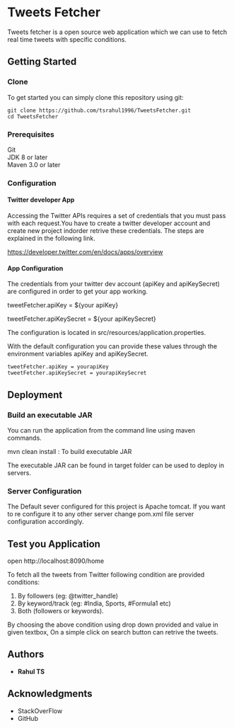 # Tweets Fetcher

Tweets fetcher is a open source web application which we can use to fetch real time tweets with specific conditions.

## Getting Started

### Clone

To get started you can simply clone this repository using git:

```
git clone https://github.com/tsrahul1996/TweetsFetcher.git
cd TweetsFetcher

```


### Prerequisites

Git  
JDK 8 or later  
Maven 3.0 or later  



### Configuration

#### Twitter developer App
Accessing the Twitter APIs requires a set of credentials that you must pass with each request.You have to create a twitter developer account and create new project indorder retrive these credentials. The steps are explained in the following link.

https://developer.twitter.com/en/docs/apps/overview

#### App Configuration

The credentials from your twitter dev account (apiKey and apiKeySecret) are configured in order to get your app working.  

tweetFetcher.apiKey = ${your apiKey}  

tweetFetcher.apiKeySecret =  ${your apiKeySecret}

The configuration is located in src/resources/application.properties.  

With the default configuration you can provide these values through the environment variables apiKey and apiKeySecret.  

```
tweetFetcher.apiKey = yourapiKey
tweetFetcher.apiKeySecret = yourapiKeySecret
```

## Deployment


### Build an executable JAR
You can run the application from the command line using maven commands.  

mvn clean install : To build executable JAR  

The  executable JAR can be found in target folder can be used to deploy in servers.  

### Server Configuration

The Default sever configured for this project is Apache tomcat. If you want to re configure it to any other server change pom.xml file server configuration accordingly.

## Test you Application

open http://localhost:8090/home

To fetch all the tweets from Twitter following condition are provided
conditions:  
1. By followers (eg: @twitter_handle)  
2. By keyword/track (eg: #India, Sports, #Formula1 etc)  
3. Both (followers or keywords).  

By choosing the above condition using drop down provided and value in given textbox, On a simple click on search button can retrive the tweets.  

## Authors

* **Rahul TS** 

## Acknowledgments

* StackOverFlow  
* GitHub

